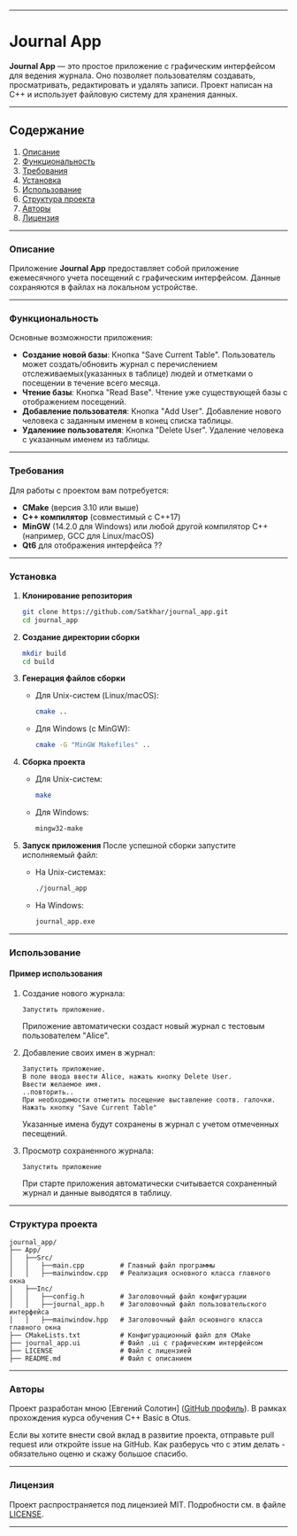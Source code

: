 
---

# Journal App

**Journal App** — это простое приложение c графическим интерфейсом для ведения журнала. Оно позволяет пользователям создавать, просматривать, редактировать и удалять записи. Проект написан на C++ и использует файловую систему для хранения данных.

---

## Содержание
1. [Описание](#описание)
2. [Функциональность](#функциональность)
3. [Требования](#требования)
4. [Установка](#установка)
5. [Использование](#использование)
6. [Структура проекта](#структура-проекта)
7. [Авторы](#авторы)
8. [Лицензия](#лицензия)

---

### Описание

Приложение **Journal App** предоставляет собой приложение ежемесячного учета посещений с графическим интерфейсом. Данные сохраняются в файлах на локальном устройстве.

---

### Функциональность

Основные возможности приложения:
- **Создание новой базы**: Кнопка "Save Current Table". Пользователь может создать/обновить журнал с перечислением отслеживаемых(указанных в таблице) людей и отметками о посещении в течение всего месяца.
- **Чтение базы**: Кнопка "Read Base". Чтение уже существующей базы с отображением посещений.
- **Добавление пользователя**: Кнопка "Add User". Добавление нового человека с заданным именем в конец списка таблицы.
- **Удалениие пользователя**: Кнопка "Delete User". Удаление человека с указанным именем из таблицы.

---

### Требования

Для работы с проектом вам потребуется:
- **CMake** (версия 3.10 или выше)
- **C++ компилятор** (совместимый с C++17)
- **MinGW** (14.2.0 для Windows) или любой другой компилятор C++ (например, GCC для Linux/macOS)
- **Qt6** для отображения интерфейса ??

---

### Установка

1. **Клонирование репозитория**
   ```bash
   git clone https://github.com/Satkhar/journal_app.git
   cd journal_app
   ```

2. **Создание директории сборки**
   ```bash
   mkdir build
   cd build
   ```

3. **Генерация файлов сборки**
   - Для Unix-систем (Linux/macOS):
     ```bash
     cmake ..
     ```
   - Для Windows (с MinGW):
     ```bash
     cmake -G "MinGW Makefiles" ..
     ```

4. **Сборка проекта**
   - Для Unix-систем:
     ```bash
     make
     ```
   - Для Windows:
     ```bash
     mingw32-make
     ```

5. **Запуск приложения**
   После успешной сборки запустите исполняемый файл:
   - На Unix-системах:
     ```bash
     ./journal_app
     ```
   - На Windows:
     ```bash
     journal_app.exe
     ```

---

### Использование

#### Пример использования
1. Создание нового журнала:
   ```
   Запустить приложение.
   ```
   Приложение автоматически создаст новый журнал с тестовым пользователем "Alice".

2. Добавление своих имен в журнал:
   ```
   Запустить приложение.
   В поле ввода ввести Alice, нажать кнопку Delete User.
   Ввести желаемое имя.
   ..повторить..
   При необходимости отметить посещение выставление соотв. галочки.
   Нажать кнопку "Save Current Table"
   ```
   Указанные имена будут сохранены в журнал с учетом отмеченных песещений.

3. Просмотр сохраненного журнала:
   ```
   Запустить приложение
   ```
   При старте приложения автоматически считывается сохраненный журнал и данные выводятся в таблицу.

---

### Структура проекта

```
journal_app/
├── App/
│   ├──Src/
│   │   ├──main.cpp         # Главный файл программы
│   │   ├──mainwindow.cpp   # Реализация основного класса главного окна
│   ├──Inc/
│   │   ├──config.h         # Заголовочный файл конфигурации
│   │   ├──journal_app.h    # Заголовочный файл пользовательского интерфейса
│   │   ├──mainwindow.hpp   # Заголовочный файл основного класса главного окна
├── CMakeLists.txt          # Конфигурационный файл для CMake
├── journal_app.ui          # Файл .ui с графическим интерфейсом
├── LICENSE                 # Файл с лицензией
├── README.md               # Файл с описанием

```

---

### Авторы

Проект разработан мною [Евгений Солотин] ([GitHub профиль](https://github.com/Satkhar)).
В рамках прохождения курса обучения C++ Basic в Otus.

Если вы хотите внести свой вклад в развитие проекта, отправьте pull request или откройте issue на GitHub. Как разберусь что с этим делать - обязательно оценю и скажу большое спасибо.

---

### Лицензия

Проект распространяется под лицензией MIT. Подробности см. в файле [LICENSE](LICENSE).

---
